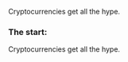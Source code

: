 <a name="placements-at-iit-delhi-2024"></a>
Cryptocurrencies get all the hype.
<!-- TOC --><a name="genesis block"></a>
### The start:

Cryptocurrencies get all the hype.
